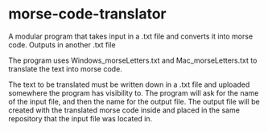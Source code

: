 # morse-code-translator
A modular program that takes input in a .txt file and converts it into morse code. Outputs in another .txt file

The program uses Windows_morseLetters.txt and Mac_morseLetters.txt to translate the text into morse code.

The text to be translated must be written down in a .txt file and uploaded somewhere the program has visibility to.
The program will ask for the name of the input file, and then the name for the output file. The output file will be created with the translated morse code inside and placed in the same repository that the input file was
located in.
